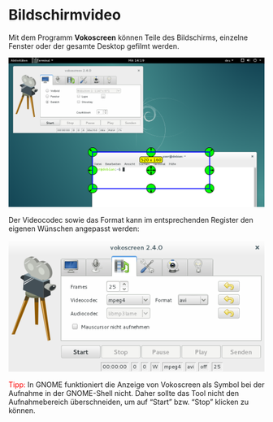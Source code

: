 # Bildschirmvideo

Mit dem Programm **Vokoscreen** können Teile des Bildschirms, einzelne Fenster oder der gesamte Desktop gefilmt werden.

![](../../assets/vokoscreen-schnitt.png "Video aufnehmen")

Der Videocodec sowie das Format kann im entsprechenden Register den eigenen Wünschen angepasst werden:

![](../../assets/vokoscreen.png "Video aufnehmen")

<span style="color:red">Tipp:</span> In GNOME  funktioniert die Anzeige von Vokoscreen als Symbol bei der Aufnahme in der GNOME-Shell nicht. Daher sollte das Tool nicht den Aufnahmebereich überschneiden, um auf “Start” bzw. “Stop” klicken zu können.

